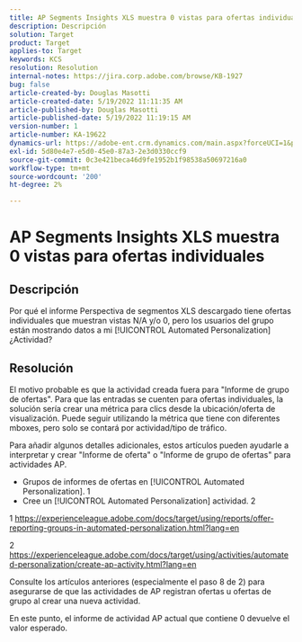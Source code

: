 ```yaml
---
title: AP Segments Insights XLS muestra 0 vistas para ofertas individuales
description: Descripción
solution: Target
product: Target
applies-to: Target
keywords: KCS
resolution: Resolution
internal-notes: https://jira.corp.adobe.com/browse/KB-1927
bug: false
article-created-by: Douglas Masotti
article-created-date: 5/19/2022 11:11:35 AM
article-published-by: Douglas Masotti
article-published-date: 5/19/2022 11:19:15 AM
version-number: 1
article-number: KA-19622
dynamics-url: https://adobe-ent.crm.dynamics.com/main.aspx?forceUCI=1&pagetype=entityrecord&etn=knowledgearticle&id=b14ad66f-64d7-ec11-a7b5-000d3a3add22
exl-id: 5d80e4e7-e5d0-45e0-87a3-2e3d0330ccf9
source-git-commit: 0c3e421beca46d9fe1952b1f98538a50697216a0
workflow-type: tm+mt
source-wordcount: '200'
ht-degree: 2%

---
```


# AP Segments Insights XLS muestra 0 vistas para ofertas individuales

## Descripción


Por qué el informe Perspectiva de segmentos XLS descargado tiene ofertas individuales que muestran vistas N/A y/o 0, pero los usuarios del grupo están mostrando datos a mi [!UICONTROL Automated Personalization] ¿Actividad?


## Resolución


El motivo probable es que la actividad creada fuera para &quot;Informe de grupo de ofertas&quot;. Para que las entradas se cuenten para ofertas individuales, la solución sería crear una métrica para clics desde la ubicación/oferta de visualización. Puede seguir utilizando la métrica que tiene con diferentes mboxes, pero solo se contará por actividad/tipo de tráfico.

Para añadir algunos detalles adicionales, estos artículos pueden ayudarle a interpretar y crear &quot;Informe de oferta&quot; o &quot;Informe de grupo de ofertas&quot; para actividades AP.
- Grupos de informes de ofertas en [!UICONTROL Automated Personalization]. 1
- Cree un [!UICONTROL Automated Personalization] actividad. 2

1 https://experienceleague.adobe.com/docs/target/using/reports/offer-reporting-groups-in-automated-personalization.html?lang=en

2 https://experienceleague.adobe.com/docs/target/using/activities/automated-personalization/create-ap-activity.html?lang=en

Consulte los artículos anteriores (especialmente el paso 8 de 2) para asegurarse de que las actividades de AP registran ofertas u ofertas de grupo al crear una nueva actividad.

En este punto, el informe de actividad AP actual que contiene 0 devuelve el valor esperado.
